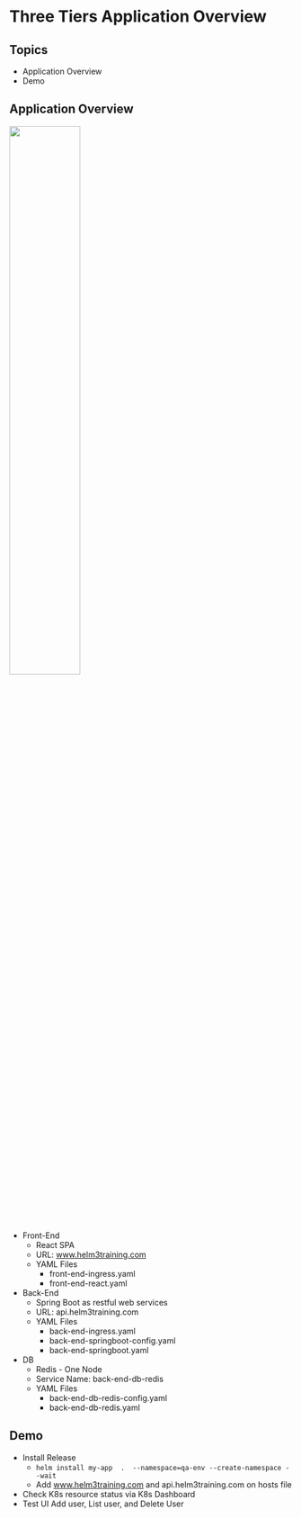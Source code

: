 # Three Tiers Application Overview 
## Topics  
- Application Overview      
- Demo
 
## Application Overview  
<image src= Helm3.jpg width=50%>  

- Front-End
  - React SPA
  - URL: www.helm3training.com
  - YAML Files
    - front-end-ingress.yaml
    - front-end-react.yaml
- Back-End 
  - Spring Boot as restful web services
  - URL: api.helm3training.com 
  - YAML Files
    - back-end-ingress.yaml
    - back-end-springboot-config.yaml
    - back-end-springboot.yaml
- DB
  - Redis - One Node 
  - Service Name: back-end-db-redis
  - YAML Files
    - back-end-db-redis-config.yaml
    - back-end-db-redis.yaml
## Demo
- Install Release
  - `helm install my-app  .  --namespace=qa-env --create-namespace --wait`
  - Add www.helm3training.com and api.helm3training.com on hosts file
- Check K8s resource status via K8s Dashboard  
- Test UI Add user, List user, and Delete User 



  
   
 


